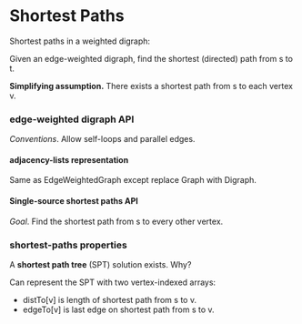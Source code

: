 # Shortest Paths



Shortest paths in a weighted digraph:

Given an edge-weighted digraph, find the shortest (directed) path from s to t.

**Simplifying assumption.** There exists a shortest path from s to each vertex v.
### edge-weighted digraph API

*Conventions*. Allow self-loops and parallel edges.

#### adjacency-lists representation

Same as EdgeWeightedGraph except replace Graph with Digraph.

#### Single-source shortest paths API

*Goal*. Find the shortest path from s to every other vertex.

### shortest-paths properties

A **shortest path tree** (SPT) solution exists. Why?

Can represent the SPT with two vertex-indexed arrays:

* distTo[v] is length of shortest path from s to v. 
* edgeTo[v] is last edge on shortest path from s to v.